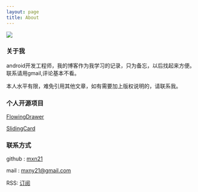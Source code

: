```yaml
---
layout: page
title: About
---
```



![](http://7xrtby.com1.z0.glb.clouddn.com/img126.jpg)


### 关于我

android开发工程师，我的博客作为我学习的记录，只为备忘，以后找起来方便。
联系请用gmail,评论基本不看。

本人水平有限，难免引用其他文章，如有需要加上版权说明的，请联系我。


### 个人开源项目

[FlowingDrawer](https://github.com/mxn21/FlowingDrawer)

[SlidingCard](https://github.com/mxn21/SlidingCard)


### 联系方式

github : [mxn21](https://github.com/mxn21)

mail : mxny21@gmail.com

RSS: [订阅](http://souly.cn/feed.xml)



